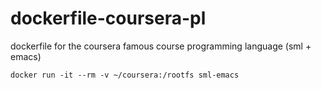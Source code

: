 # dockerfile-coursera-pl
dockerfile for the coursera famous course programming language (sml + emacs)

`docker run -it --rm -v ~/coursera:/rootfs sml-emacs`
